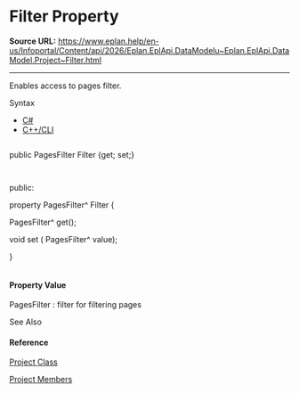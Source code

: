 # Filter Property

**Source URL:** https://www.eplan.help/en-us/Infoportal/Content/api/2026/Eplan.EplApi.DataModelu~Eplan.EplApi.DataModel.Project~Filter.html

---

Enables access to pages filter.

Syntax

- [C#](#i-syntax-CS)
- [C++/CLI](#i-syntax-CPP2005)

```
```
public PagesFilter Filter {get; set;}
```
```

```
```
public:
property PagesFilter^ Filter {
   PagesFilter^ get();
   void set (    PagesFilter^ value);
}
```
```

#### Property Value

PagesFilter : filter for filtering pages



See Also

#### Reference

[Project Class](Eplan.EplApi.DataModelu~Eplan.EplApi.DataModel.Project.html)
  
[Project Members](Eplan.EplApi.DataModelu~Eplan.EplApi.DataModel.Project_members.html)